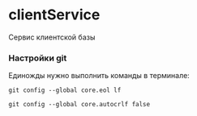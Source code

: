 # clientService
Сервис клиентской базы

### Настройки git
Единожды нужно выполнить команды в терминале:

`git config --global core.eol lf`

`git config --global core.autocrlf false`
